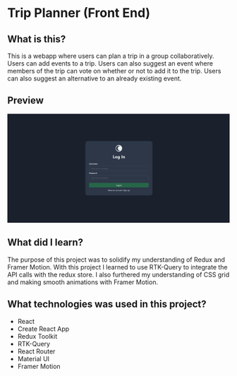 # Trip Planner (Front End)

## What is this?
This is a webapp where users can plan a trip in a group collaboratively. Users can add events to a trip. Users can also suggest an event where members of the trip can vote on whether or not to add it to the trip. Users can also suggest an alternative to an already existing event. 

## Preview
![me](https://github.com/jyywong/ims_frontend/blob/main/public/GithubGifs/IMS_Explore.gif)

## What did I learn?
The purpose of this project was to solidify my understanding of Redux and Framer Motion. With this project I learned to use RTK-Query to integrate the API calls with the redux store. I also furthered my understanding of CSS grid and making smooth animations with Framer Motion. 

## What technologies was used in this project?
- React
- Create React App
- Redux Toolkit
- RTK-Query
- React Router
- Material UI
- Framer Motion